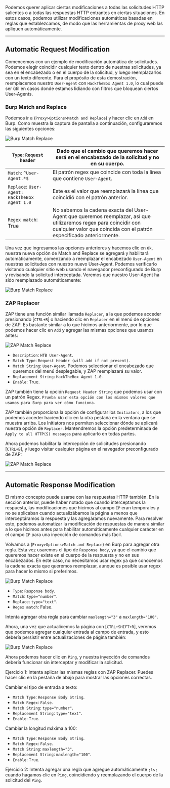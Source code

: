Podemos querer aplicar ciertas modificaciones a todas las solicitudes HTTP salientes o a todas las respuestas HTTP entrantes en ciertas situaciones. En estos casos, podemos utilizar modificaciones automáticas basadas en reglas que establezcamos, de modo que las herramientas de proxy web las apliquen automáticamente.

---

## Automatic Request Modification

Comencemos con un ejemplo de modificación automática de solicitudes. Podemos elegir coincidir cualquier texto dentro de nuestras solicitudes, ya sea en el encabezado o en el cuerpo de la solicitud, y luego reemplazarlos con un texto diferente. Para el propósito de esta demostración, reemplacemos nuestro `User-Agent` con `HackTheBox Agent 1.0`, lo cual puede ser útil en casos donde estamos lidiando con filtros que bloquean ciertos User-Agents.

### Burp Match and Replace

Podemos ir a (`Proxy>Options>Match and Replace`) y hacer clic en `Add` en Burp. Como muestra la captura de pantalla a continuación, configuraremos las siguientes opciones:

![Burp Match Replace](https://academy.hackthebox.com/storage/modules/110/burp_match_replace_user_agent_1.jpg)

| `Type`: `Request header`                      | Dado que el cambio que queremos hacer será en el encabezado de la solicitud y no en su cuerpo.                      |
| --------------------------------------------- | ------------------------------------------------------------------------------------------------------------------- |
| `Match`: `^User-Agent.*$`                     | El patrón regex que coincide con toda la línea que contiene `User-Agent`.                                            |
| `Replace`: `User-Agent: HackTheBox Agent 1.0` | Este es el valor que reemplazará la línea que coincidió con el patrón anterior.                                      |
| `Regex match`: True                           | No sabemos la cadena exacta del User-Agent que queremos reemplazar, así que utilizaremos regex para coincidir con cualquier valor que coincida con el patrón especificado anteriormente. |

Una vez que ingresamos las opciones anteriores y hacemos clic en `Ok`, nuestra nueva opción de Match and Replace se agregará y habilitará automáticamente, comenzando a reemplazar el encabezado `User-Agent` en nuestras solicitudes con nuestro nuevo User-Agent. Podemos verificarlo visitando cualquier sitio web usando el navegador preconfigurado de Burp y revisando la solicitud interceptada. Veremos que nuestro User-Agent ha sido reemplazado automáticamente:

![Burp Match Replace](https://academy.hackthebox.com/storage/modules/110/burp_match_replace_user_agent_2.jpg)

### ZAP Replacer

ZAP tiene una función similar llamada `Replacer`, a la que podemos acceder presionando [`CTRL+R`] o haciendo clic en `Replacer` en el menú de opciones de ZAP. Es bastante similar a lo que hicimos anteriormente, por lo que podemos hacer clic en `Add` y agregar las mismas opciones que usamos antes:

![ZAP Match Replace](https://academy.hackthebox.com/storage/modules/110/zap_match_replace_user_agent_1.jpg)

- `Description`: `HTB User-Agent`.
- `Match Type`: `Request Header (will add if not present)`.
- `Match String`: `User-Agent`. Podemos seleccionar el encabezado que queremos del menú desplegable, y ZAP reemplazará su valor.
- `Replacement String`: `HackTheBox Agent 1.0`.
- `Enable`: True.

ZAP también tiene la opción `Request Header String` que podemos usar con un patrón Regex. `Prueba usar esta opción con los mismos valores que usamos para Burp para ver cómo funciona`.

ZAP también proporciona la opción de configurar los `Initiators`, a los que podemos acceder haciendo clic en la otra pestaña en la ventana que se muestra arriba. Los Initiators nos permiten seleccionar dónde se aplicará nuestra opción de `Replacer`. Mantendremos la opción predeterminada de `Apply to all HTTP(S) messages` para aplicarlo en todas partes.

Ahora podemos habilitar la intercepción de solicitudes presionando [`CTRL+B`], y luego visitar cualquier página en el navegador preconfigurado de ZAP:

![ZAP Match Replace](https://academy.hackthebox.com/storage/modules/110/zap_match_replace_user_agent_2.jpg)

---

## Automatic Response Modification

El mismo concepto puede usarse con las respuestas HTTP también. En la sección anterior, puede haber notado que cuando interceptamos la respuesta, las modificaciones que hicimos al campo `IP` eran temporales y no se aplicaban cuando actualizábamos la página a menos que interceptáramos la respuesta y las agregáramos nuevamente. Para resolver esto, podemos automatizar la modificación de respuestas de manera similar a lo que hicimos antes para habilitar automáticamente cualquier carácter en el campo `IP` para una inyección de comandos más fácil.

Volvamos a (`Proxy>Options>Match and Replace`) en Burp para agregar otra regla. Esta vez usaremos el tipo de `Response body`, ya que el cambio que queremos hacer existe en el cuerpo de la respuesta y no en sus encabezados. En este caso, no necesitamos usar regex ya que conocemos la cadena exacta que queremos reemplazar, aunque es posible usar regex para hacer lo mismo si preferimos.

![Burp Match Replace](https://academy.hackthebox.com/storage/modules/110/burp_match_replace_response_1.jpg)

- `Type`: `Response body`.
- `Match`: `type="number"`.
- `Replace`: `type="text"`.
- `Regex match`: False.

Intenta agregar otra regla para cambiar `maxlength="3"` a `maxlength="100"`.

Ahora, una vez que actualicemos la página con [`CTRL+SHIFT+R`], veremos que podemos agregar cualquier entrada al campo de entrada, y esto debería persistir entre actualizaciones de página también:

![Burp Match Replace](https://academy.hackthebox.com/storage/modules/110/burp_match_replace_response_2.jpg)

Ahora podemos hacer clic en `Ping`, y nuestra inyección de comandos debería funcionar sin interceptar y modificar la solicitud.

Ejercicio 1: Intenta aplicar las mismas reglas con ZAP Replacer. Puedes hacer clic en la pestaña de abajo para mostrar las opciones correctas.

Cambiar el tipo de entrada a texto:
- `Match Type`: `Response Body String`.
- `Match Regex`: `False`.
- `Match String`: `type="number"`.
- `Replacement String`: `type="text"`.
- `Enable`: `True`.

Cambiar la longitud máxima a 100:
- `Match Type`: `Response Body String`.
- `Match Regex`: `False`.
- `Match String`: `maxlength="3"`.
- `Replacement String`: `maxlength="100"`.
- `Enable`: `True`.

Ejercicio 2: Intenta agregar una regla que agregue automáticamente `;ls;` cuando hagamos clic en `Ping`, coincidiendo y reemplazando el cuerpo de la solicitud del `Ping`.